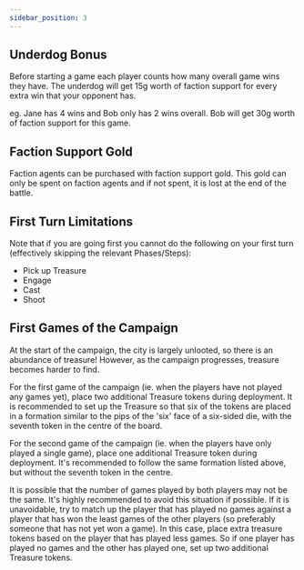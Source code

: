 ```yaml
---
sidebar_position: 3
---
```

## Underdog Bonus
Before starting a game each player counts how many overall game wins they have. The underdog will get 15g worth of faction support for every extra win that your opponent has.

eg. Jane has 4 wins and Bob only has 2 wins overall. Bob will get 30g worth of faction support for this game.

## Faction Support Gold
Faction agents can be purchased with faction support gold. This gold can only be spent on faction agents and if not spent, it is lost at the end of the battle.

## First Turn Limitations

Note that if you are going first you cannot do the following on your first turn (effectively skipping the relevant Phases/Steps):
* Pick up Treasure
* Engage
* Cast
* Shoot

## First Games of the Campaign

At the start of the campaign, the city is largely unlooted, so there is an abundance of treasure! However, as the campaign progresses, treasure becomes harder to find.

For the first game of the campaign (ie. when the players have not played any games yet), place two additional Treasure tokens during deployment. It is recommended to set up the Treasure so that six of the tokens are placed in a formation similar to the pips of the 'six' face of a six-sided die, with the seventh token in the centre of the board.

For the second game of the campaign (ie. when the players have only played a single game), place one additional Treasure token during deployment. It's recommended to follow the same formation listed above, but without the seventh token in the centre.

It is possible that the number of games played by both players may not be the same. It's highly recommended to avoid this situation if possible. If it is unavoidable, try to match up the player that has played no games against a player that has won the least games of the other players (so preferably someone that has not yet won a game). In this case, place extra treasure tokens based on the player that has played less games. So if one player has played no games and the other has played one, set up two additional Treasure tokens.